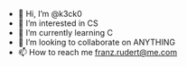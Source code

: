 - 👋 Hi, I’m @k3ck0
- 👀 I’m interested in CS
- 🌱 I’m currently learning C
- 💞️ I’m looking to collaborate on ANYTHING
- 📫 How to reach me franz.rudert@me.com

<!---
k3ck0/k3ck0 is a ✨ special ✨ repository because its `README.md` (this file) appears on your GitHub profile.
You can click the Preview link to take a look at your changes.
--->
